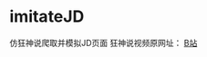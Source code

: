 # imitateJD
仿狂神说爬取并模拟JD页面
狂神说视频原网址：
[B站](https://www.bilibili.com/video/BV17a4y1x7zq?from=search&seid=13399333148694192613)
